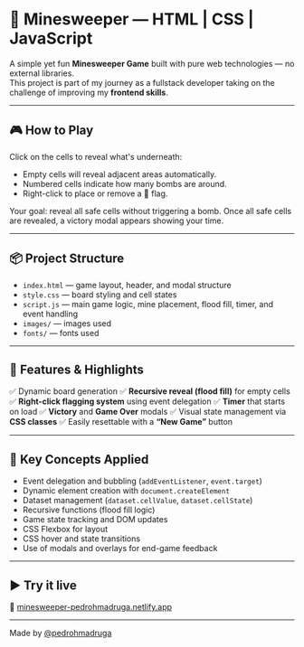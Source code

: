 # 🧠 Minesweeper — HTML | CSS | JavaScript

A simple yet fun **Minesweeper Game** built with pure web technologies — no external libraries.  
This project is part of my journey as a fullstack developer taking on the challenge of improving my **frontend skills**.

---

## 🎮 How to Play

Click on the cells to reveal what's underneath:
* Empty cells will reveal adjacent areas automatically.
* Numbered cells indicate how many bombs are around.
* Right-click to place or remove a 🚩 flag.

Your goal: reveal all safe cells without triggering a bomb.
Once all safe cells are revealed, a victory modal appears showing your time.

---

## 📦 Project Structure

- `index.html` — game layout, header, and modal structure
- `style.css` — board styling and cell states
- `script.js` — main game logic, mine placement, flood fill, timer, and event handling
- `images/` — images used
- `fonts/` — fonts used

---

## 🚀 Features & Highlights

✅ Dynamic board generation 
✅ **Recursive reveal (flood fill)** for empty cells
✅ **Right-click flagging system** using event delegation
✅ **Timer** that starts on load
✅ **Victory** and **Game Over** modals 
✅ Visual state management via **CSS classes**
✅ Easily resettable with a **“New Game”** button

---

## 🧠 Key Concepts Applied

- Event delegation and bubbling (`addEventListener`, `event.target`)
- Dynamic element creation with `document.createElement`
- Dataset management (`dataset.cellValue`, `dataset.cellState`)
- Recursive functions (flood fill logic)
- Game state tracking and DOM updates
- CSS Flexbox for layout
- CSS hover and state transitions
- Use of modals and overlays for end-game feedback

---

## ▶️ Try it live

🔗 [minesweeper-pedrohmadruga.netlify.app](https://minesweeper-pedrohmadruga.netlify.app)

---

Made by [@pedrohmadruga](https://github.com/pedrohmadruga)
